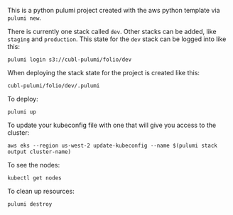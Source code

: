 This is a python pulumi project created with the aws python template via `pulumi new`.

There is currently one stack called `dev`. Other stacks can be added, like `staging` and `production`. This state for the `dev` stack can be logged into like this:

```
pulumi login s3://cubl-pulumi/folio/dev
```

When deploying the stack state for the project is created like this:

```
cubl-pulumi/folio/dev/.pulumi
```

To deploy:

```
pulumi up
```

To update your kubeconfig file with one that will give you access to the cluster:

```
aws eks --region us-west-2 update-kubeconfig --name $(pulumi stack output cluster-name)
```

To see the nodes:

```
kubectl get nodes
```

To clean up resources:

```
pulumi destroy
```

